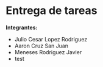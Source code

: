 # Entrega de tareas

**Integrantes:**

- Julio Cesar Lopez Rodriguez
- Aaron Cruz San Juan
- Meneses Rodriguez Javier
- test
